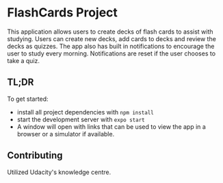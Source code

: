 # FlashCards Project
This application allows users to create decks of flash cards to assist with studying.  Users can create new decks, add cards to decks and review the decks as quizzes.
The app also has built in notifications to encourage the user to study every morning.  Notifications are reset if the user chooses to take a quiz.

## TL;DR

To get started:

* install all project dependencies with `npm install`
* start the development server with `expo start`
* A window will open with links that can be used to view the app in a browser or a simulator if available.


## Contributing

Utilized Udacity's knowledge centre.
